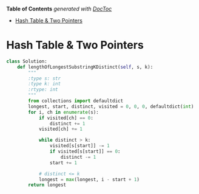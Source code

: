 <!-- START doctoc generated TOC please keep comment here to allow auto update -->
<!-- DON'T EDIT THIS SECTION, INSTEAD RE-RUN doctoc TO UPDATE -->
**Table of Contents**  *generated with [DocToc](https://github.com/thlorenz/doctoc)*

- [Hash Table & Two Pointers](#hash-table--two-pointers)

<!-- END doctoc generated TOC please keep comment here to allow auto update -->

# Hash Table & Two Pointers

```python
class Solution:
    def lengthOfLongestSubstringKDistinct(self, s, k):
        """
        :type s: str
        :type k: int
        :rtype: int
        """
        from collections import defaultdict
        longest, start, distinct, visited = 0, 0, 0, defaultdict(int)
        for i, ch in enumerate(s):
            if visited[ch] == 0:
                distinct += 1
            visited[ch] += 1

            while distinct > k:
                visited[s[start]] -= 1
                if visited[s[start]] == 0:
                    distinct -= 1
                start += 1

            # distinct <= k
            longest = max(longest, i - start + 1)
        return longest
```
